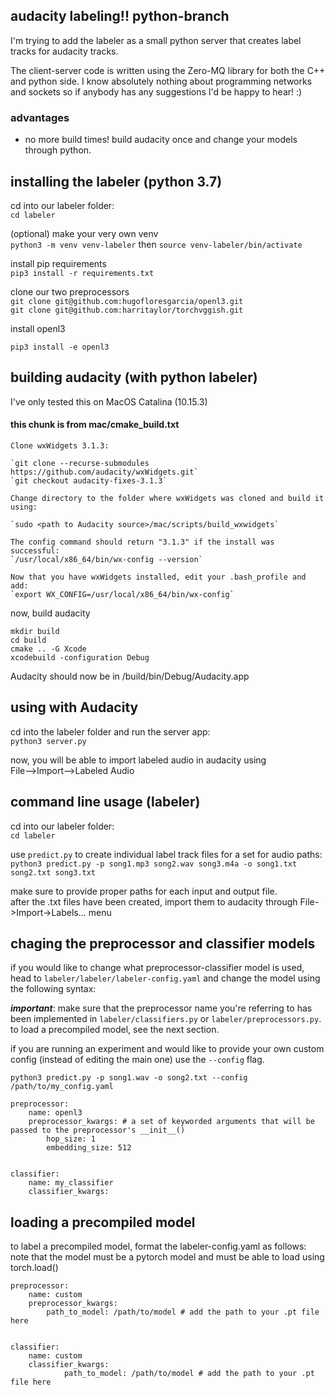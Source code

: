 ## audacity labeling!! python-branch

I'm trying to add the labeler as a small python server that creates label tracks for audacity tracks. 

The client-server code is written using the Zero-MQ library for both the C++ and python side. I know absolutely nothing about programming networks and sockets so if anybody has any suggestions I'd be happy to hear! :)

### advantages
- no more build times! build audacity once and change your models through python. 

## installing the labeler (python 3.7)

cd into our labeler folder:  
`cd labeler`

(optional) make your very own venv  
`python3 -m venv venv-labeler` then `source venv-labeler/bin/activate`

install pip requirements  
`pip3 install -r requirements.txt`

clone our two preprocessors  
`git clone git@github.com:hugofloresgarcia/openl3.git`  
`git clone git@github.com:harritaylor/torchvggish.git`  

install openl3

`pip3 install -e openl3 `

## building audacity (with python labeler)
I've only tested this on MacOS Catalina (10.15.3)

#### this chunk is from mac/cmake_build.txt
~~~~~~~~~~~~~~~~~~~~~~~~~~~~~~~~~~~~~~~~~~~~~~~~~~~~~~~~
Clone wxWidgets 3.1.3:

`git clone --recurse-submodules https://github.com/audacity/wxWidgets.git`
`git checkout audacity-fixes-3.1.3`

Change directory to the folder where wxWidgets was cloned and build it using:

`sudo <path to Audacity source>/mac/scripts/build_wxwidgets`

The config command should return "3.1.3" if the install was successful:
`/usr/local/x86_64/bin/wx-config --version`

Now that you have wxWidgets installed, edit your .bash_profile and add:
`export WX_CONFIG=/usr/local/x86_64/bin/wx-config`
~~~~~~~~~~~~~~~~~~~~~~~~~~~~~~~~~~~~~~~~~~~~~~~~~~~~~~~~


now, build audacity

```
mkdir build
cd build
cmake .. -G Xcode
xcodebuild -configuration Debug
```

Audacity should now be in /build/bin/Debug/Audacity.app

## using with Audacity
cd into the labeler folder and run the server app:  
`python3 server.py`

now, you will be able to import labeled audio in audacity using  
File-->Import-->Labeled Audio

## command line usage (labeler)

cd into our labeler folder:  
`cd labeler`

use `predict.py` to create individual label track files for a set for audio paths:  
`python3 predict.py -p song1.mp3 song2.wav song3.m4a -o song1.txt song2.txt song3.txt`  

make sure to provide proper paths for each input and output file.  
after the .txt files have been created, import them to audacity through File->Import->Labels... menu  

## chaging the preprocessor and classifier models
if you would like to change what preprocessor-classifier model is used, head to `labeler/labeler/labeler-config.yaml` and change the model using the following syntax:

***important***: make sure that the  preprocessor name you're referring to has been implemented in `labeler/classifiers.py` or `labeler/preprocessors.py`. to load a precompiled model, see the next section. 

if you are running an experiment and would like to provide your own custom config (instead of editing the main one) use the `--config` flag. 

`python3 predict.py -p song1.wav -o song2.txt --config /path/to/my_config.yaml`

```
preprocessor:
    name: openl3
    preprocessor_kwargs: # a set of keyworded arguments that will be passed to the preprocessor's __init__()
        hop_size: 1
        embedding_size: 512
        

classifier:
    name: my_classifier
    classifier_kwargs: 
```

## loading a precompiled model
to label a precompiled model, format the labeler-config.yaml as follows:  
note that the model must be a pytorch model and must be able to load using torch.load()
```
preprocessor:
    name: custom
    preprocessor_kwargs: 
        path_to_model: /path/to/model # add the path to your .pt file here
        

classifier:
    name: custom
    classifier_kwargs: 
            path_to_model: /path/to/model # add the path to your .pt file here
```         

